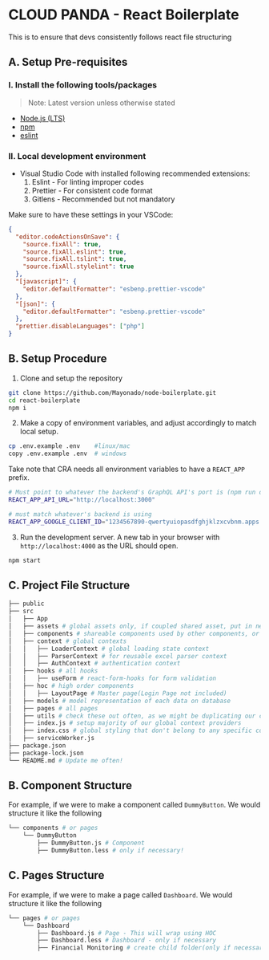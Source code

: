 # CLOUD PANDA - React Boilerplate

This is to ensure that devs consistently follows react file structuring

## A. Setup Pre-requisites

### I. Install the following tools/packages

> Note: Latest version unless otherwise stated

- [Node.js (LTS)](https://nodejs.org/en/download/package-manager/)
- [npm](https://www.npmjs.com/get-npm)
- [eslint](https://eslint.org/docs/user-guide/getting-started)

### II. Local development environment

<!-- - Setup [backend](https://bitbucket.org/cloud-panda/gaccess-backend.git) -->

- Visual Studio Code with installed following recommended extensions:
  1. Eslint - For linting improper codes
  2. Prettier - For consistent code format
  3. Gitlens - Recommended but not mandatory

Make sure to have these settings in your VSCode:

```json
{
  "editor.codeActionsOnSave": {
    "source.fixAll": true,
    "source.fixAll.eslint": true,
    "source.fixAll.tslint": true,
    "source.fixAll.stylelint": true
  },
  "[javascript]": {
    "editor.defaultFormatter": "esbenp.prettier-vscode"
  },
  "[json]": {
    "editor.defaultFormatter": "esbenp.prettier-vscode"
  },
  "prettier.disableLanguages": ["php"]
}
```

## B. Setup Procedure

1. Clone and setup the repository

```bash
git clone https://github.com/Mayonado/node-boilerplate.git
cd react-boilerplate
npm i
```

2. Make a copy of environment variables, and adjust accordingly to match local setup.

```bash
cp .env.example .env    #linux/mac
copy .env.example .env  # windows
```

Take note that CRA needs all environment variables to have a `REACT_APP` prefix.

```bash
# Must point to whatever the backend's GraphQL API's port is (npm run dev)
REACT_APP_API_URL="http://localhost:3000"

# must match whatever's backend is using
REACT_APP_GOOGLE_CLIENT_ID="1234567890-qwertyuiopasdfghjklzxcvbnm.apps.googleusercontent.com"
```

3. Run the development server. A new tab in your browser with `http://localhost:4000` as the URL should open.

```bash
npm start
```

## C. Project File Structure

```bash
├── public
├── src
│   ├── App
│   ├── assets # global assets only, if coupled shared asset, put in nearest parent directory
│   ├── components # shareable components used by other components, or pages
│   ├── context # global contexts
│   │   ├── LoaderContext # global loading state context
│   │   ├── ParserContext # for reusable excel parser context
│   │   ├── AuthContext # authentication context
│   ├── hooks # all hooks
│   │   ├── useForm # react-form-hooks for form validation
│   ├── hoc # high order components
│   │   ├── LayoutPage # Master page(Login Page not included)
│   ├── models # model representation of each data on database
│   ├── pages # all pages
│   ├── utils # check these out often, as we might be duplicating our code!
│   ├── index.js # setup majority of our global context providers
│   ├── index.css # global styling that don't belong to any specific component
│   ├── serviceWorker.js
├── package.json
├── package-lock.json
└── README.md # Update me often!
```

## B. Component Structure

For example, if we were to make a component called `DummyButton`. We would structure it like the following

```bash
└── components # or pages
    └── DummyButton
        ├── DummyButton.js # Component
        ├── DummyButton.less # only if necessary!
```

## C. Pages Structure

For example, if we were to make a page called `Dashboard`. We would structure it like the following

```bash
└── pages # or pages
    └── Dashboard
        ├── Dashboard.js # Page - This will wrap using HOC
        ├── Dashboard.less # Dashboard - only if necessary
        ├── Financial Monitoring # create child folder(only if necessary)
```
